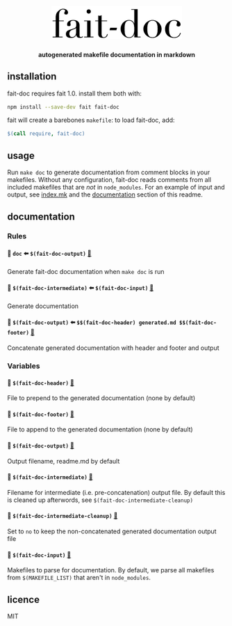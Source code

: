 <h1 align="center">
	<img width="300" alt="fait-doc" src="logo.png">
</h1>
<h4 align="center">autogenerated makefile documentation in markdown</h4>

## installation

fait-doc requires fait 1.0. install them both with:

```sh
npm install --save-dev fait fait-doc
```

fait will create a barebones `makefile`: to load fait-doc, add:

```makefile
$(call require, fait-doc)
```

## usage

Run `make doc` to generate documentation from comment blocks in your makefiles.
Without any configuration, fait-doc reads comments from all included makefiles
that are *not* in `node_modules`. For an example of input and output, see
[index.mk](index.mk) and the [documentation](#documentation) section of this
readme.

## documentation
### Rules

#### 📄 `doc` ⬅️ `$(fait-doc-output)` [🔗](/Users/matthew.brennan/Projects/fait-doc/index.mk#L23)

Generate fait-doc documentation when `make doc` is run

#### 📄 `$(fait-doc-intermediate)` ⬅️ `$(fait-doc-input)` [🔗](/Users/matthew.brennan/Projects/fait-doc/index.mk#L26)

Generate documentation

#### 📄 `$(fait-doc-output)` ⬅️ `$$(fait-doc-header) generated.md $$(fait-doc-footer)` [🔗](/Users/matthew.brennan/Projects/fait-doc/index.mk#L34)

Concatenate generated documentation with header and footer and output

### Variables

#### 🚩 `$(fait-doc-header)` [🔗](/Users/matthew.brennan/Projects/fait-doc/index.mk#L2)

File to prepend to the generated documentation (none by default)

#### 🚩 `$(fait-doc-footer)` [🔗](/Users/matthew.brennan/Projects/fait-doc/index.mk#L4)

File to append to the generated documentation (none by default)

#### 🚩 `$(fait-doc-output)` [🔗](/Users/matthew.brennan/Projects/fait-doc/index.mk#L7)

Output filename, readme.md by default

#### 🚩 `$(fait-doc-intermediate)` [🔗](/Users/matthew.brennan/Projects/fait-doc/index.mk#L11)

Filename for intermediate (i.e. pre-concatenation) output file. By default this
is cleaned up afterwords, see `$(fait-doc-intermediate-cleanup)`

#### 🚩 `$(fait-doc-intermediate-cleanup)` [🔗](/Users/matthew.brennan/Projects/fait-doc/index.mk#L14)

Set to `no` to keep the non-concatenated generated documentation output file

#### 🚩 `$(fait-doc-input)` [🔗](/Users/matthew.brennan/Projects/fait-doc/index.mk#L18)

Makefiles to parse for documentation. By default, we parse all makefiles from
`$(MAKEFILE_LIST)` that aren't in `node_modules`.


## licence
MIT
